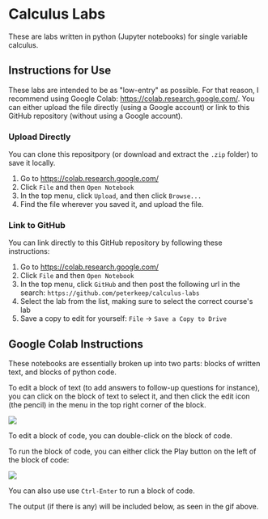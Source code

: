 # Calculus Labs
These are labs written in python (Jupyter notebooks) for single variable calculus. 

## Instructions for Use

These labs are intended to be as "low-entry" as possible. For that reason, I recommend using Google Colab: https://colab.research.google.com/. You can either upload the file directly (using a Google account) or link to this GitHub repository (without using a Google account).

### Upload Directly

You can clone this repositpory (or download and extract the `.zip` folder) to save it locally.

1. Go to https://colab.research.google.com/
2. Click `File` and then `Open Notebook`
3. In the top menu, click `Upload`, and then click `Browse...`
4. Find the file wherever you saved it, and upload the file.

### Link to GitHub

You can link directly to this GitHub repository by following these instructions:

1. Go to https://colab.research.google.com/
2. Click `File` and then `Open Notebook`
3. In the top menu, click `GitHub` and then post the following url in the search: `https://github.com/peterkeep/calculus-labs`
4. Select the lab from the list, making sure to select the correct course's lab
5. Save a copy to edit for yourself: `File` -> `Save a Copy to Drive`


## Google Colab Instructions

These notebooks are essentially broken up into two parts: blocks of written text, and blocks of python code.

To edit a block of text (to add answers to follow-up questions for instance), you can click on the block of text to select it, and then click the edit icon (the pencil) in the menu in the top right corner of the block.

![](/colab-instructions/edit.png)

To edit a block of code, you can double-click on the block of code.

To run the block of code, you can either click the Play button on the left of the block of code:

![](/colab-instructions/runcode.gif)

You can also use use `Ctrl-Enter` to run a block of code.

The output (if there is any) will be included below, as seen in the gif above.
